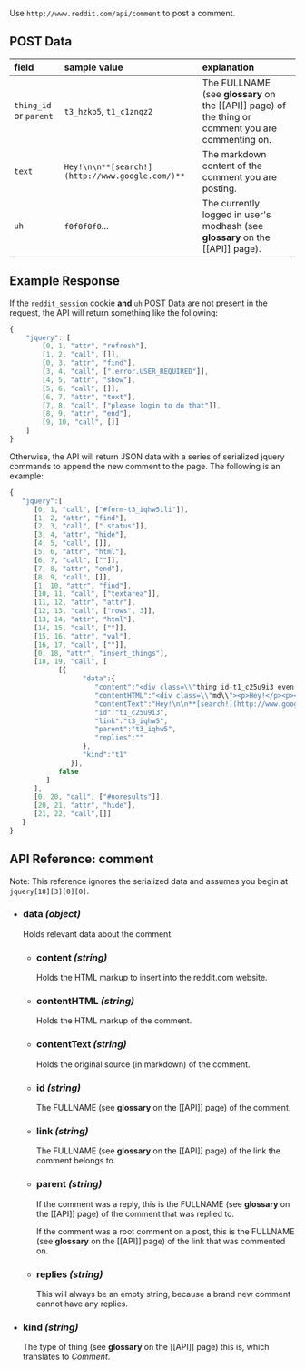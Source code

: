 Use `http://www.reddit.com/api/comment` to post a comment.

## POST Data

| **field** | **sample value** | **explanation** |
|:----------|:-----------------|:----------------|
| `thing_id` or `parent`      | `t3_hzko5`, `t1_c1znqz2`       | The FULLNAME (see **glossary** on the [[API]] page) of the thing or comment you are commenting on. |
| `text`     | `Hey!\n\n**[search!](http://www.google.com/)**`              | The markdown content of the comment you are posting.  |
| `uh`      | `f0f0f0f0`...     | The currently logged in user's modhash (see **glossary** on the [[API]] page). |

## Example Response

If the `reddit_session` cookie **and** `uh` POST Data are not present in the request, the API will return something like the following:

```javascript
{
    "jquery": [
        [0, 1, "attr", "refresh"],
        [1, 2, "call", []],
        [0, 3, "attr", "find"],
        [3, 4, "call", [".error.USER_REQUIRED"]],
        [4, 5, "attr", "show"],
        [5, 6, "call", []],
        [6, 7, "attr", "text"],
        [7, 8, "call", ["please login to do that"]],
        [8, 9, "attr", "end"],
        [9, 10, "call", []]
    ]
}
```

Otherwise, the API will return JSON data with a series of serialized jquery commands to append the new comment to the page. The following is an example:

```javascript
{
   "jquery":[
      [0, 1, "call", ["#form-t3_iqhw5ili"]],
      [1, 2, "attr", "find"],
      [2, 3, "call", [".status"]],
      [3, 4, "attr", "hide"],
      [4, 5, "call", []],
      [5, 6, "attr", "html"],
      [6, 7, "call", [""]],
      [7, 8, "attr", "end"],
      [8, 9, "call", []],
      [1, 10, "attr", "find"],
      [10, 11, "call", ["textarea"]],
      [11, 12, "attr", "attr"],
      [12, 13, "call", ["rows", 3]],
      [13, 14, "attr", "html"],
      [14, 15, "call", [""]],
      [15, 16, "attr", "val"],
      [16, 17, "call", [""]],
      [0, 18, "attr", "insert_things"],
      [18, 19, "call", [
            [{
                  "data":{
                     "content":"<div class=\\"thing id-t1_c25u9i3 even odd comment \\" onclick=\\"click_thing(this)\\"><p class=\\"parent\\"><a name=\\"c25u9i3\\" ></a></p><div class=\\"midcol likes\\" ><div class=\\"arrow upmod\\" onclick=\\"$(this).vote('f0f0f0f0f0f0f0f0f0f0f0f0f0f0f0f0f0f0f0f0', null, event)\\" ></div><div class=\\"arrow down\\" onclick=\\"$(this).vote('f0f0f0f0f0f0f0f0f0f0f0f0f0f0f0f0f0f0f0f0', null, event)\\" ></div></div><div class=\\"entry likes\\"><div class=\\"collapsed\\" style='display:none'><a href=\\"#\\" class=\\"expand\\" onclick=\\"return showcomment(this)\\">[+]</a><a href=\\"http://www.reddit.com/user/KerrickLong\\" class=\\"author gray submitter id-t2_4appr\\" >KerrickLong</a><span class=\\"userattrs\\">&#32;[<a class=\\"submitter\\" title=\\"submitter\\" href=\\"/r/MostlyHarmless/comments/iqhw5/changelog_mostly_harmless_v041_released/\\">S</a>]</span>&#32;<span class=\\"score dislikes\\">-1 points</span><span class=\\"score unvoted\\">0 points</span><span class=\\"score likes\\">1 point</span>&#32;<time title=\\"Fri Jul 15 16:57:16 2011 GMT\\" datetime=\\"2011-07-15T16:57:16.209277+00:00\\">91 milliseconds</time>&#32;ago &nbsp;<a href=\\"#\\" class=\\"expand\\" onclick=\\"return showcomment(this)\\">(0 children)</a></div><div class=\\"noncollapsed\\" ><p class=\\"tagline\\"><a href=\\"#\\" class=\\"expand\\" onclick=\\"return hidecomment(this)\\">[&ndash;]</a><a href=\\"http://www.reddit.com/user/KerrickLong\\" class=\\"author submitter id-t2_4appr\\" >KerrickLong</a><span class=\\"userattrs\\">&#32;[<a class=\\"submitter\\" title=\\"submitter\\" href=\\"/r/MostlyHarmless/comments/iqhw5/changelog_mostly_harmless_v041_released/\\">S</a>]</span>&#32;<span class=\\"score dislikes\\">-1 points</span><span class=\\"score unvoted\\">0 points</span><span class=\\"score likes\\">1 point</span>&#32;<time title=\\"Fri Jul 15 16:57:16 2011 GMT\\" datetime=\\"2011-07-15T16:57:16.209277+00:00\\">91 milliseconds</time>&#32;ago</p><form action=\\"#\\" class=\\"usertext\\" onsubmit=\\"return post_form(this, 'editusertext')\\" id=\\"form-t1_c25u9i38va\\"><input type=\\"hidden\\" name=\\"thing_id\\" value=\\"t1_c25u9i3\\"/><div class=\\"usertext-body\\"><div class=\\"md\\"><p>Hey!</p><p><strong><a href=\\"http://www.google.com/\\">search!</a></strong></p></div>\\n</div><div class=\\"usertext-edit\\" style=\\"display: none\\"><div><textarea rows=\\"1\\" cols=\\"1\\" name=\\"text\\" >test&#32;comment</textarea></div><div class=\\"bottom-area\\"><span class=\\"help-toggle toggle\\" style=\\"display: none\\"><a class=\\"option active \\" href=\\"#\\" tabindex=\\"100\\" onclick=\\"return toggle(this, helpon, helpoff)\\" >formatting help</a><a class=\\"option \\" href=\\"#\\">hide help</a></span><span class=\\"error TOO_LONG field-text\\" style=\\"display:none\\"></span><span class=\\"error RATELIMIT field-ratelimit\\" style=\\"display:none\\"></span><span class=\\"error NO_TEXT field-text\\" style=\\"display:none\\"></span><span class=\\"error TOO_OLD field-parent\\" style=\\"display:none\\"></span><span class=\\"error DELETED_COMMENT field-parent\\" style=\\"display:none\\"></span><span class=\\"error DELETED_LINK field-parent\\" style=\\"display:none\\"></span><span class=\\"error USER_BLOCKED field-parent\\" style=\\"display:none\\"></span><div class=\\"usertext-buttons\\"><button type=\\"submit\\" onclick=\\"\\" class=\\"save\\" style='display:none'>save</button><button type=\\"button\\" onclick=\\"cancel_usertext(this)\\" class=\\"cancel\\" style='display:none'>cancel</button><span class=\\"status\\"></span></div></div><table class=\\"markhelp md\\" style=\\"display: none\\"><tr style=\\"background-color: #ffff99; text-align: center\\"><td><em>you type:</em></td><td><em>you see:</em></td></tr><tr><td>*italics*</td><td><em>italics</em></td></tr><tr><td>**bold**</td><td><b>bold</b></td></tr><tr><td>[reddit!](http://reddit.com)</td><td><a href=\\"http://reddit.com\\">reddit!</a></td></tr><tr><td>* item 1<br/>* item 2<br/>* item 3</td><td><ul><li>item 1</li><li>item 2</li><li>item 3</li></ul></td></tr><tr><td>&gt; quoted text</td><td><blockquote>quoted text</blockquote></td></tr><tr><td>Lines starting with four spaces<br/>are treated like code:<br/><br/><span class=\\"spaces\\">&nbsp;&nbsp;&nbsp;&nbsp;</span>if 1 * 2 &lt 3:<br/><span class=\\"spaces\\">&nbsp;&nbsp;&nbsp;&nbsp;&nbsp;&nbsp;&nbsp;&nbsp;</span>print \\"hello, world!\\"<br/></td><td>Lines starting with four spaces<br/>are treated like code:<br/><pre>if 1 * 2 &lt 3:<br/>&nbsp;&nbsp;&nbsp;&nbsp;print \\"hello, world!\\"</pre></td></tr><tr><td>~~strikethrough~~</td><td><strike>strikethrough</strike></td></tr><tr><td>super^script</td><td>super<sup>script</sup></td></tr></table></div></form><ul class=\\"flat-list buttons\\"><li class=\\"first\\"><a href=\\"http://www.reddit.com/r/MostlyHarmless/comments/iqhw5/changelog_mostly_harmless_v041_released/c25u9i3\\" class=\\"bylink\\" rel=\\"nofollow\\" >permalink</a></li><li><a class=\\"edit-usertext\\" href=\\"javascript:void(0)\\" onclick=\\"return edit_usertext(this)\\">edit</a></li><li><form class=\\"toggle del-button\\" action=\\"#\\" method=\\"get\\"><input type=\\"hidden\\" name=\\"executed\\" value=\\"deleted\\"/><span class=\\"option active\\"><a href=\\"#\\" onclick=\\"return toggle(this)\\">delete</a></span><span class=\\"option error\\">are you sure? &#32;<a href=\\"javascript:void(0)\\" class=\\"yes\\" onclick='change_state(this, \\"del\\", hide_thing)'>yes</a>&#32;/&#32;<a href=\\"javascript:void(0)\\" class=\\"no\\" onclick=\\"return toggle(this)\\">no</a></span></form></li><li><form action=\\"/post/remove\\" method=\\"post\\" class=\\"state-button remove-button\\"><input type=\\"hidden\\" name=\\"executed\\" value=\\"removed\\" /><span><a href=\\"javascript:void(0)\\" onclick=\\"return change_state(this, 'remove');\\">remove</a></span></form></li><li class=\\"toggle\\"><form method=\\"post\\" action=\\"/post/distinguish\\"><input type=\\"hidden\\" value=\\"distinguishing...\\" name=\\"executed\\"/><a href=\\"javascript:void(0)\\" onclick=\\"return toggle_distinguish_span(this)\\">distinguish</a><span class=\\"option error\\">distinguish this? &#32;<a href=\\"javascript:void(0)\\" onclick=\\"return set_distinguish(this, 'yes')\\">yes</a>&#32;/&#32;<a href=\\"javascript:void(0)\\" onclick=\\"return set_distinguish(this, 'no')\\">no</a>&#32; /&#32;<a class=\\"nonbutton\\" href=\\"/help/moderation#Distinguishing\\">help</a>&#32;</span></form></li><li><a class=\\"\\" href=\\"javascript:void(0)\\" onclick=\\"return reply(this)\\">reply</a></li></ul></div></div><div class=\\"child\\" ></div><div class=\\"clearleft\\"><!--IE6sux--></div></div><div class=\\"clearleft\\"><!--IE6sux--></div>",
                     "contentHTML":"<div class=\\"md\\"><p>Hey!</p><p><strong><a href=\\"http://www.google.com/\\">search!</a></strong></p></div>",
                     "contentText":"Hey!\n\n**[search!](http://www.google.com/)**",
                     "id":"t1_c25u9i3",
                     "link":"t3_iqhw5",
                     "parent":"t3_iqhw5",
                     "replies":""
                  },
                  "kind":"t1"
               }],
            false
         ]
      ],
      [0, 20, "call", ["#noresults"]],
      [20, 21, "attr", "hide"],
      [21, 22, "call",[]]
   ]
}
```

## API Reference: comment

Note: This reference ignores the serialized data and assumes you begin at `jquery[18][3][0][0]`.

- ### data *(object)*

    Holds relevant data about the comment.

    - ### content *(string)*

        Holds the HTML markup to insert into the reddit.com website.

    - ### contentHTML *(string)*

        Holds the HTML markup of the comment.

    - ### contentText *(string)*

        Holds the original source (in markdown) of the comment.

    - ### id *(string)*

        The FULLNAME (see **glossary** on the [[API]] page) of the comment.

    - ### link *(string)*

        The FULLNAME (see **glossary** on the [[API]] page) of the link the comment belongs to.

    - ### parent *(string)*

        If the comment was a reply, this is the FULLNAME (see **glossary** on the [[API]] page) of the comment that was replied to.

        If the comment was a root comment on a post, this is the FULLNAME (see **glossary** on the [[API]] page) of the link that was commented on.

    - ### replies *(string)*

        This will always be an empty string, because a brand new comment cannot have any replies.

- ### kind *(string)*

    The type of thing (see **glossary** on the [[API]] page) this is, which translates to *Comment*.